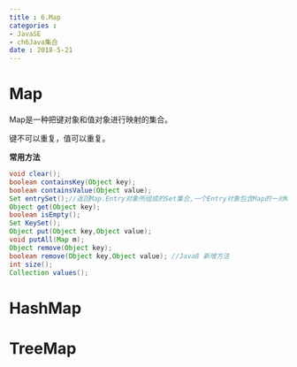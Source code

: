 ```yaml
---
title : 6.Map
categories : 
- JavaSE
- ch6Java集合
date : 2018-5-21
---
```


# Map

Map是一种把键对象和值对象进行映射的集合。

键不可以重复，值可以重复。

**常用方法**

```java
void clear();
boolean containsKey(Object key);
boolean containsValue(Object value);
Set entrySet();//返回Map.Entry对象所组成的Set集合,一个Entry对象包含Map的一对Key-Value对.
Object get(Object key);
boolean isEmpty();
Set KeySet();
Object put(Object key,Object value);
void putAll(Map m);
Object remove(Object key);
boolean remove(Object key,Object value); //Java8 新增方法
int size();
Collection values();
```

# HashMap

# TreeMap

